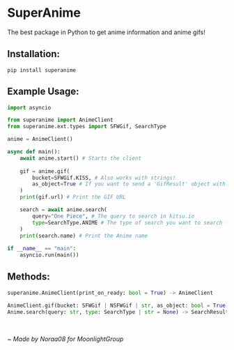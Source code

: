 # SuperAnime
The best package in Python to get anime information and anime gifs!

## Installation:
```
pip install superanime
```

## Example Usage:
```py
import asyncio

from superanime import AnimeClient
from superanime.ext.types import SFWGif, SearchType

anime = AnimeClient() 

async def main():
    await anime.start() # Starts the client
    
    gif = anime.gif(
        bucket=SFWGif.KISS, # Also works with strings!
        as_object=True # If you want to send a 'GifResult' object with additional info like anime name. Default to 'True'
    )
    print(gif.url) # Print the GIF URL

    search = await anime.search(
        query="One Piece", # The query to search in kitsu.io
        type=SearchType.ANIME # The type of search you want to search for. ('ANIME' or 'MANGA') If none provided the anime type will be searched.
    )
    print(search.name) # Print the Anime name
    
if __name__ == "main":
    asyncio.run(main())
```


## Methods:

```py
superanime.AnimeClient(print_on_ready: bool = True) -> AnimeClient

AnimeClient.gif(bucket: SFWGif | NSFWGif | str, as_object: bool = True) -> GifResult
Anime.search(query: str, type: SearchType | str = None) -> SearchResult
```
<br/>
    
   _~ Made by Noraa08 for MoonlightGroup_